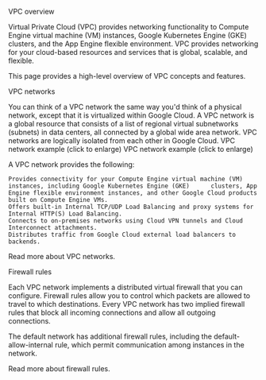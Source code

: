 
VPC overview

Virtual Private Cloud (VPC) provides networking functionality to Compute Engine virtual machine (VM) instances, Google Kubernetes Engine (GKE) clusters, and the App Engine flexible environment. VPC provides networking for your cloud-based resources and services that is global, scalable, and flexible.

This page provides a high-level overview of VPC concepts and features.


VPC networks

You can think of a VPC network the same way you'd think of a physical network, except that it is virtualized within Google Cloud. A VPC network is a global resource that consists of a list of regional virtual subnetworks (subnets) in data centers, all connected by a global wide area network. VPC networks are logically isolated from each other in Google Cloud.
VPC network example (click to enlarge)
VPC network example (click to enlarge)

A VPC network provides the following:

    Provides connectivity for your Compute Engine virtual machine (VM) instances, including Google Kubernetes Engine (GKE)      clusters, App Engine flexible environment instances, and other Google Cloud products built on Compute Engine VMs.
    Offers built-in Internal TCP/UDP Load Balancing and proxy systems for Internal HTTP(S) Load Balancing.
    Connects to on-premises networks using Cloud VPN tunnels and Cloud Interconnect attachments.
    Distributes traffic from Google Cloud external load balancers to backends.

Read more about VPC networks.


Firewall rules

Each VPC network implements a distributed virtual firewall that you can configure. Firewall rules allow you to control which packets are allowed to travel to which destinations. Every VPC network has two implied firewall rules that block all incoming connections and allow all outgoing connections.

The default network has additional firewall rules, including the default-allow-internal rule, which permit communication among instances in the network.

Read more about firewall rules.
